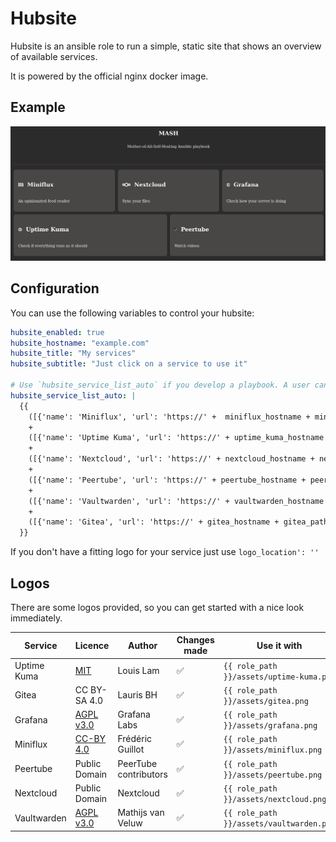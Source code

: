 # Hubsite

Hubsite is an ansible role to run a simple, static site that shows an overview of available services.

It is powered by the official nginx docker image.


## Example

![A screenshot of hubsite hosting different services like Miniflux and nextcloud. The site and service logos are expressed in grey an white tones](assets/hubsite_desktop.png)

## Configuration

You can use the following variables to control your hubsite:

```yaml
hubsite_enabled: true
hubsite_hostname: "example.com"
hubsite_title: "My services"
hubsite_subtitle: "Just click on a service to use it"

# Use `hubsite_service_list_auto` if you develop a playbook. A user can then add additional services via `hubsite_service_list_additional`
hubsite_service_list_auto: |
  {{
    ([{'name': 'Miniflux', 'url': 'https://' +  miniflux_hostname + miniflux_path_prefix, 'logo_location': '{{ role_path }}/assets/miniflux.png', 'description': 'An opinionated feed reader '}] if miniflux_enabled else [])
    +
    ([{'name': 'Uptime Kuma', 'url': 'https://' + uptime_kuma_hostname + uptime_kuma_path_prefix, 'logo_location': '{{ role_path }}/assets/uptime-kuma.png', 'description': 'Check if the status of services'}] if uptime_kuma_enabled else [])
    +
    ([{'name': 'Nextcloud', 'url': 'https://' + nextcloud_hostname + nextcloud_path_prefix, 'logo_location': '{{ role_path }}/assets/nextcloud.png', 'description': 'Sync your files & much more'}] if nextcloud_enabled else [])
    +
    ([{'name': 'Peertube', 'url': 'https://' + peertube_hostname + peertube_path_prefix, 'logo_location': '{{ role_path }}/assets/peertube.png', 'description': 'Watch videos '}] if peertube_enabled else [])
    +
    ([{'name': 'Vaultwarden', 'url': 'https://' + vaultwarden_hostname + vaultwarden_path_prefix, ' logo_location': '{{ role_path }}/assets/vaultwarden.png', 'description': 'Securly access your passwords'}] if vaultwarden_enabled else [])
    +
    ([{'name': 'Gitea', 'url': 'https://' + gitea_hostname + gitea_path_prefix, 'logo_location': '{{ role_path }}/assets/gitea.png', 'description': 'A git service'}] if gitea_enabled else [])
  }}
```

If you don't have a fitting logo for your service just use `logo_location': ''`


## Logos

There are some logos provided, so you can get started with a nice look immediately.

| Service     | Licence                                                                       | Author                | Changes made | Use it with                              |
|-------------|-------------------------------------------------------------------------------|-----------------------|--------------|------------------------------------------|
| Uptime Kuma | [MIT](https://github.com/louislam/uptime-kuma/blob/master/LICENSE)            | Louis Lam             | ✅            | `{{ role_path }}/assets/uptime-kuma.png` |
| Gitea       | CC BY-SA 4.0                                                                  | Lauris BH             | ✅            | `{{ role_path }}/assets/gitea.png`       |
| Grafana     | [AGPL v3.0](https://github.com/grafana/grafana/blob/main/LICENSE)             | Grafana Labs          | ✅            | `{{ role_path }}/assets/grafana.png`     |
| Miniflux    | [CC-BY 4.0](https://creativecommons.org/licenses/by/4.0/)                     | Frédéric Guillot      | ✅            | `{{ role_path }}/assets/miniflux.png`    |
| Peertube    | Public Domain                                                                 | PeerTube contributors | ✅            | `{{ role_path }}/assets/peertube.png`    |
| Nextcloud   | Public Domain                                                                 | Nextcloud             | ✅            | `{{ role_path }}/assets/nextcloud.png`   |
| Vaultwarden | [AGPL v3.0](https://github.com/dani-garcia/vaultwarden/blob/main/LICENSE.txt) | Mathijs van Veluw     | ✅            | `{{ role_path }}/assets/vaultwarden.png` |